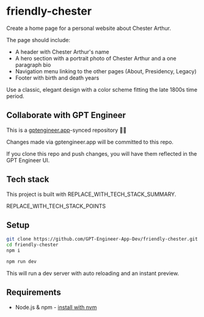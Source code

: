 # friendly-chester

Create a home page for a personal website about Chester Arthur. 

The page should include:
- A header with Chester Arthur's name
- A hero section with a portrait photo of Chester Arthur and a one paragraph bio
- Navigation menu linking to the other pages (About, Presidency, Legacy)
- Footer with birth and death years

Use a classic, elegant design with a color scheme fitting the late 1800s time period.

## Collaborate with GPT Engineer

This is a [gptengineer.app](https://gptengineer.app)-synced repository 🌟🤖

Changes made via gptengineer.app will be committed to this repo.

If you clone this repo and push changes, you will have them reflected in the GPT Engineer UI.

## Tech stack

This project is built with REPLACE_WITH_TECH_STACK_SUMMARY.

REPLACE_WITH_TECH_STACK_POINTS

## Setup

```sh
git clone https://github.com/GPT-Engineer-App-Dev/friendly-chester.git
cd friendly-chester
npm i
```

```sh
npm run dev
```

This will run a dev server with auto reloading and an instant preview.

## Requirements

- Node.js & npm - [install with nvm](https://github.com/nvm-sh/nvm#installing-and-updating)
